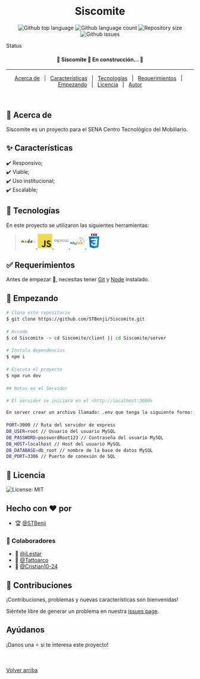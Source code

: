 <div align="center" id="top">

&#xa0;

</div>

<h1 align="center">Siscomite</h1>

<p align="center">
  <img alt="Github top language" src="https://img.shields.io/github/languages/top/STBenji/Siscomite?color=56BEB8">
  <img alt="Github language count" src="https://img.shields.io/github/languages/count/STBenji/Siscomite?color=56BEB8">
  <img alt="Repository size" src="https://img.shields.io/github/repo-size/STBenji/Siscomite?color=56BEB8">
  <img alt="Github issues" src="https://img.shields.io/github/issues/STBenji/Siscomite?color=56BEB8" />
</p>

Status

<h4 align="center">
	🚧  Siscomite 🚀 En construcción...  🚧
</h4>

<hr>

<p align="center">
  <a href="#🎯-acerca-de">Acerca de</a> &#xa0; | &#xa0;
  <a href="#✨-características">Características</a> &#xa0; | &#xa0;
  <a href="#🚀-tecnologías">Tecnologías</a> &#xa0; | &#xa0;
  <a href="#✅-requerimientos">Requerimientos</a> &#xa0; | &#xa0;
  <a href="#🏁-empezando">Empezando</a> &#xa0; | &#xa0;
  <a href="#📃-licencia">Licencia</a> &#xa0; | &#xa0;
  <a href="https://github.com/STBenji" target="_blank">Autor</a>
</p>

<br>

## 🎯 Acerca de

Siscomite es un proyecto para el SENA Centro Tecnológico del Mobiliario.

## ✨ Características

✔️ Responsivo;\
✔️ Viable;\
✔️ Uso institucional;\
✔️ Escalable;

## 🚀 Tecnologías

En este proyecto se utilizaron las siguientes herramientas:

> <a href="https://nodejs.org" target="_blank" rel="noreferrer"> <img src="https://raw.githubusercontent.com/devicons/devicon/master/icons/nodejs/nodejs-original-wordmark.svg" alt="nodejs" width="40" height="40"/> </a> <a href="https://developer.mozilla.org/en-US/docs/Web/JavaScript" target="_blank" rel="noreferrer"> <img src="https://raw.githubusercontent.com/devicons/devicon/master/icons/javascript/javascript-original.svg" alt="javascript" width="40" height="40"/> </a> <a href="https://expressjs.com" target="_blank" rel="noreferrer"> <img src="https://raw.githubusercontent.com/devicons/devicon/master/icons/express/express-original-wordmark.svg" alt="express" width="40" height="40"/> </a> <a href="https://www.mysql.com/" target="_blank" rel="noreferrer"> <img src="https://raw.githubusercontent.com/devicons/devicon/master/icons/mysql/mysql-original-wordmark.svg" alt="mysql" width="40" height="40"/> </a> <a href="https://www.w3schools.com/css/" target="_blank" rel="noreferrer"> <img src="https://raw.githubusercontent.com/devicons/devicon/master/icons/css3/css3-original-wordmark.svg" alt="css3" width="40" height="40"/> </a>

## ✅ Requerimientos

Antes de empezar 🏁, necesitas tener [Git](https://git-scm.com) y [Node](https://nodejs.org/en/) instalado.

## 🏁 Empezando

```bash
# Clona este repositorio
$ git clone https://github.com/STBenji/Siscomite.git

# Accede
$ cd Siscomite -> cd Siscomite/client || cd Siscomite/server

# Instala dependencias
$ npm i

# Ejecuta el proyecto
$ npm run dev

## Notas en el Servidor

# El servidor se iniciará en el <http://localhost:3000>
```

```sh
En server crear un archivo llamado: .env que tenga la siguiente forma:

PORT=3000 // Ruta del servidor de express
DB_USER=root // Usuario del usuario MySQL
DB_PASSWORD=passwordRoot123 // Contraseña del usuario MySQL
DB_HOST=localhost // Host del usuario MySQL
DB_DATABASE=db_root // nombre de la base de datos MySQL
DB_PORT=3306 // Puerto de conexión de SQL
```

## 📃 Licencia

<!-- Este proyecto está bajo licencia del MIT. Para más detalles, mira el archivo [LICENSE](). -->

![License: MIT](https://img.shields.io/badge/License-MIT-yellow.svg)

## Hecho con ❤️ por

- 🏆 [@STBenji](https://github.com/STBenjo)

### 🏅 Colaboradores

- 👤 [@iLestar](https://github.com/iLestar)
- 👤 [@Tattoarco](https://github.com/Tattoarco)
- 👤 [@Cristian10-24](https://github.com/Cristian10-24)

## 🤝 Contribuciones

¡Contribuciones, problemas y nuevas características son bienvenidas!

Siéntete libre de generar un problema en nuestra [issues page](https://github.com/STBenji/Siscomite/issues).

## Ayúdanos

¡Danos una ⭐️ si te interesa este proyecto!

&#xa0;

<a href="#top">Volver arriba</a>
